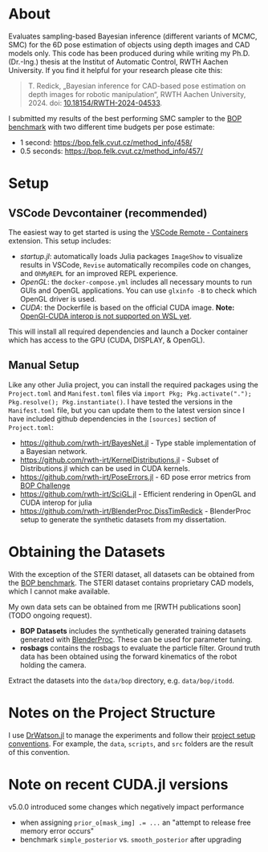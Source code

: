 # About
Evaluates sampling-based Bayesian inference (different variants of MCMC, SMC) for the 6D pose estimation of objects using depth images and CAD models only.
This code has been produced during while writing my Ph.D. (Dr.-Ing.) thesis at the Institut of Automatic Control, RWTH Aachen University.
If you find it helpful for your research please cite this:
> T. Redick, „Bayesian inference for CAD-based pose estimation on depth images for robotic manipulation“, RWTH Aachen University, 2024. doi: [10.18154/RWTH-2024-04533](https://doi.org/10.18154/RWTH-2024-04533).

I submitted my results of the best performing SMC sampler to the [BOP benchmark](https://bop.felk.cvut.cz/home/) with two different time budgets per pose estimate:
* 1 second: https://bop.felk.cvut.cz/method_info/458/
* 0.5 seconds: https://bop.felk.cvut.cz/method_info/457/

# Setup
## VSCode Devcontainer (recommended)
The easiest way to get started is using the [VSCode Remote - Containers](https://code.visualstudio.com/docs/remote/containers) extension.
This setup includes:
- *startup.jl*: automatically loads Julia packages `ImageShow` to visualize results in VSCode, `Revise` automatically recompiles code on changes, and `OhMyREPL` for an improved REPL experience.
- *OpenGL*: the `docker-compose.yml` includes all necessary mounts to run GUIs and OpenGL applications. You can use `glxinfo -B` to check which OpenGL driver is used.
- *CUDA*: the Dockerfile is based on the official CUDA image. **Note:** [OpenGl-CUDA interop is not supported on WSL yet](https://docs.nvidia.com/cuda/wsl-user-guide/index.html#features-not-yet-supported).

This will install all required dependencies and launch a Docker container which has access to the GPU (CUDA, DISPLAY, & OpenGL).


## Manual Setup
Like any other Julia project, you can install the required packages using the `Project.toml` and `Manifest.toml` files via `import Pkg; Pkg.activate("."); Pkg.resolve(); Pkg.instantiate()`.
I have tested the versions in the `Manifest.toml` file, but you can update them to the latest version since I have included  github dependencies in the `[sources]` section of `Project.toml`:
* https://github.com/rwth-irt/BayesNet.jl - Type stable implementation of a Bayesian network.
* https://github.com/rwth-irt/KernelDistributions.jl - Subset of Distributions.jl which can be used in CUDA kernels.
* https://github.com/rwth-irt/PoseErrors.jl - 6D pose error metrics from [BOP Challenge](https://bop.felk.cvut.cz/home/)
* https://github.com/rwth-irt/SciGL.jl - Efficient rendering in OpenGL and CUDA interop for julia
* https://github.com/rwth-irt/BlenderProc.DissTimRedick - BlenderProc setup to generate the synthetic datasets from my dissertation. 

# Obtaining the Datasets
With the exception of the STERI dataset, all datasets can be obtained from the [BOP benchmark](https://bop.felk.cvut.cz/home/).
The STERI dataset contains proprietary CAD models, which I cannot make available.

My own data sets can be obtained from me [RWTH publications soon](TODO ongoing request).
- **BOP Datasets** includes the synthetically generated training datasets generated with [BlenderProc](https://github.com/DLR-RM/BlenderProc). These can be used for parameter tuning.
- **rosbags** contains the rosbags to evaluate the particle filter. Ground truth data has been obtained using the forward kinematics of the robot holding the camera.

Extract the datasets into the `data/bop` directory, e.g. `data/bop/itodd`.

# Notes on the Project Structure
I use [DrWatson.jl](https://juliadynamics.github.io/DrWatson.jl/stable/) to manage the experiments and follow their [project setup conventions](https://juliadynamics.github.io/DrWatson.jl/stable/project/).
For example, the `data`, `scripts`, and `src` folders are the result of this convention.

# Note on recent CUDA.jl versions
v5.0.0 introduced some changes which negatively impact performance
* when assigning `prior_o[mask_img] .= ...` an "attempt to release free memory error occurs"
* benchmark `simple_posterior` vs. `smooth_posterior` after upgrading
